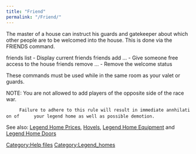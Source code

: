 ```yaml
---
title: "Friend"
permalink: "/Friend/"
---
```


The master of a house can instruct his guards and gatekeeper about which
other people are to be welcomed into the house. This is done via the
FRIENDS command.

friends list - Display current friends friends add <name1> <name2> ... -
Give someone free access to the house friends remove <name1> <name2>
... - Remove the welcome status

These commands must be used while in the same room as your valet or
guards.

NOTE: You are not allowed to add players of the opposite side of the
race war.

`     Failure to adhere to this rule will result in immediate annhilation of`
`     your legend home as well as possible demotion.`

See also: [Legend Home Prices](Legend_Home_Prices "wikilink"),
[Hovels](Hovels "wikilink"), [Legend Home
Equipment](Legend_Home_Equipment "wikilink") and [Legend Home
Doors](Legend_Home_Doors "wikilink")

[Category:Help files](Category:Help_files "wikilink")
[Category:Legend_homes](Category:Legend_homes "wikilink")